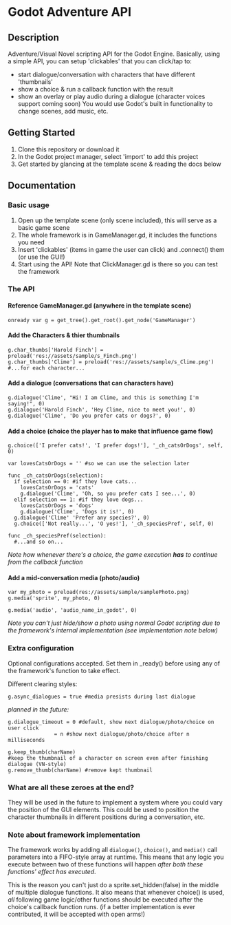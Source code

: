 # Godot Adventure API

## Description
Adventure/Visual Novel scripting API for the Godot Engine.
Basically, using a simple API, you can setup 'clickables' that you can click/tap to:
* start dialogue/conversation with characters that have different 'thumbnails'
* show a choice & run a callback function with the result
* show an overlay or play audio during a dialogue
(character voices support coming soon)
You would use Godot's built in functionality to change scenes, add music, etc.

## Getting Started
1. Clone this repository or download it
2. In the Godot project manager, select 'import' to add this project
3. Get started by glancing at the template scene & reading the docs below

## Documentation

### Basic usage

1. Open up the template scene (only scene included), this will serve as a basic game scene
2. The whole framework is in GameManager.gd, it includes the functions you need
3. Insert 'clickables' (items in game the user can click) and .connect() them (or use the GUI!)
4. Start using the API! Note that ClickManager.gd is there so you can test the framework

### The API

#### Reference GameManager.gd (anywhere in the template scene)
```gdscript
onready var g = get_tree().get_root().get_node('GameManager')
```
#### Add the Characters & thier thumbnails
```gdscript
g.char_thumbs['Harold Finch'] = preload('res://assets/sample/s_Finch.png')
g.char_thumbs['Clime'] = preload('res://assets/sample/s_Clime.png')
#...for each character...
```
#### Add a dialogue (conversations that can characters have)
```gdscript
g.dialogue('Clime', "Hi! I am Clime, and this is something I'm saying!", 0)
g.dialogue('Harold Finch', 'Hey Clime, nice to meet you!', 0)
g.dialogue('Clime', 'Do you prefer cats or dogs?', 0)
```
#### Add a choice (choice the player has to make that influence game flow)
```gdscript
g.choice(['I prefer cats!', 'I prefer dogs!'], '_ch_catsOrDogs', self, 0)

var lovesCatsOrDogs = '' #so we can use the selection later

func _ch_catsOrDogs(selection):
  if selection == 0: #if they love cats...
    lovesCatsOrDogs = 'cats'
    g.dialogue('Clime', 'Oh, so you prefer cats I see...', 0)
  elif selection == 1: #if they love dogs...
    lovesCatsOrDogs = 'dogs'
    g.dialogue('Clime', 'Dogs it is!', 0)
  g.dialogue('Clime' 'Prefer any species?', 0)
  g.choice(['Not really...', 'O yes!'], '_ch_speciesPref', self, 0)

func _ch_speciesPref(selection):
  #...and so on...
```
_Note how whenever there's a choice, the game execution **has** to continue from the callback function_
#### Add a mid-conversation media (photo/audio)
```gdscript
var my_photo = preload(res://assets/sample/samplePhoto.png)
g.media('sprite', my_photo, 0)

g.media('audio', 'audio_name_in_godot', 0)
```
_Note you can't just hide/show a photo using normal Godot scripting due to the framework's internal implementation (see implementation note below)_

### Extra configuration
Optional configurations accepted. Set them in _ready() before using any of the framework's function to take effect.

Different clearing styles:
```gdscript
g.async_dialogues = true #media presists during last dialogue
```
_planned in the future:_
```gdscript
g.dialogue_timeout = 0 #default, show next dialogue/photo/choice on user click
               = n #show next dialogue/photo/choice after n milliseconds
```
```gdscript
g.keep_thumb(charName) 
#keep the thumbnail of a character on screen even after finishing dialogue (VN-style)
g.remove_thumb(charName) #remove kept thumbnail
```
### What are all these zeroes at the end?
They will be used in the future to implement a system where you could vary the position of the GUI elements.
This could be used to position the character thumbnails in different positions during a conversation, etc.

### Note about framework implementation

The framework works by adding all ```dialogue()```, ```choice()```, and ```media()``` call parameters into a FIFO-style array at runtime.
This means that any logic you execute between two of these functions will happen _after both these functions' effect has executed_.

This is the reason you can't just do a sprite.set_hidden(false) in the middle of multiple dialogue functions.
It also means that whenever choice() is used, _all_ following game logic/other functions should be executed after the choice's callback function runs. (if a better implementation is ever contributed, it will be accepted with open arms!)


